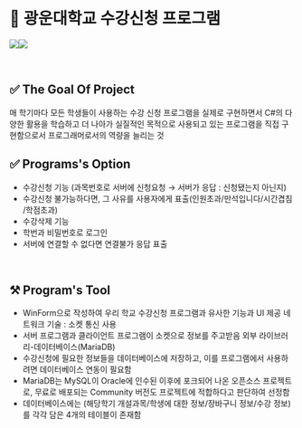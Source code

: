 # 📖 광운대학교 수강신청 프로그램 

<img src="https://img.shields.io/badge/-MariDB-lightgrey"><img src="https://img.shields.io/badge/-C%23-blue">

<br>

## ✅ The Goal Of Project
매 학기마다 모든 학생들이 사용하는 수강 신청 프로그램을 실제로 구현하면서 C#의 다양한 활용을 학습하고 더 나아가 실질적인 목적으로 사용되고 있는 프로그램을 직접 구현함으로서 프로그래머로서의 역량을 늘리는 것

## ✅ Programs's Option
- 수강신청 기능 (과목번호로 서버에 신청요청 → 서버가 응답 : 신청됐는지 아닌지)
- 수강신청 불가능하다면, 그 사유를 사용자에게 표출(인원초과/만석입니다/시간겹침
/학점초과)
- 수강삭제 기능
- 학번과 비밀번호로 로그인
- 서버에 연결할 수 없다면 연결불가 응답 표출

<br> 


## ⚒️ Program's Tool
- WinForm으로 작성하여 우리 학교 수강신청 프로그램과 유사한 기능과 UI 제공
네트워크 기술 : 소켓 통신 사용
- 서버 프로그램과 클라이언트 프로그램이 소켓으로 정보를 주고받음
외부 라이브러리-데이터베이스(MariaDB)
- 수강신청에 필요한 정보들을 데이터베이스에 저장하고, 이를 프로그램에서 사용하
려면 데이터베이스 연동이 필요함
- MariaDB는 MySQL이 Oracle에 인수된 이후에 포크되어 나온 오픈소스 프로젝트
로, 무료로 배포되는 Community 버전도 프로젝트에 적합하다고 판단하여 선정함
- 데이터베이스에는 (해당학기 개설과목/학생에 대한 정보/장바구니 정보/수강 정보)
를 각각 담은 4개의 테이블이 존재함

